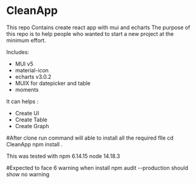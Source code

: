 # CleanApp

This repo Contains create react app with mui and echarts
The purpose of this repo is to help people who wanted to start a new project at the minimum effort.

Includes:

- MUI v5
- material-icon
- echarts v3.0.2
- MUIX for datepicker and table
- moments

It can helps :

- Create UI
- Create Table
- Create Graph

#After clone
run command will able to install all the required flle
cd CleanApp
npm install .

This was tested with
npm 6.14.15
node 14.18.3

#Expected to face 6 warning when install
npm audit --production should show no warning
